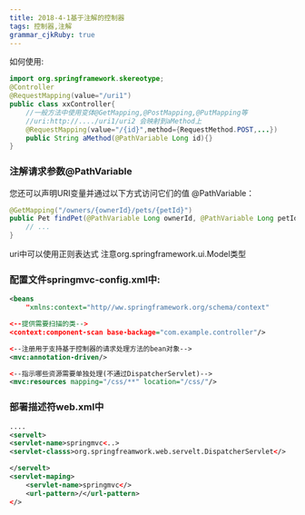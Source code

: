 ```yaml
---
title: 2018-4-1基于注解的控制器
tags: 控制器,注解
grammar_cjkRuby: true
---
```

如何使用:
```java
import org.springframework.skereotype;
@Controller
@RequestMapping(value="/uri1")
public class xxController{
	//一般方法中使用变体@GetMapping,@PostMapping,@PutMapping等
	//uri:http://..../uri1/uri2 会映射到aMethod上
	@RequestMapping(value="/{id}",method={RequestMethod.POST,...})
	public String aMethod(@PathVariable Long id){}
}
```
### 注解请求参数@PathVariable
您还可以声明URI变量并通过以下方式访问它们的值
@PathVariable：
```java
@GetMapping("/owners/{ownerId}/pets/{petId}")
public Pet findPet(@PathVariable Long ownerId, @PathVariable Long petId) {
    // ...
}
```
uri中可以使用正则表达式
注意org.springframework.ui.Model类型
### 配置文件springmvc-config.xml中:
```xml
<beans 
	"xmlns:context="http//ww.springframework.org/schema/context"

<--提供需要扫描的类-->
<context:component-scan base-backage="com.example.controller"/>

<--注册用于支持基于控制器的请求处理方法的bean对象-->
<mvc:annotation-driven/>

<--指示哪些资源需要单独处理(不通过DispatcherServlet)-->
<mvc:resources mapping="/css/**" location="/css/"/>
```
### 部署描述符web.xml中
```xml
....
<servelt>
<servlet-name>springmvc<..>
<servlet-classs>org.springfreamwork.web.servelt.DispatcherServlet</>

</servelt>
<servlet-maping>
	<servlet-name>springmvc</>
	<url-pattern>/</url-pattern>
</>
```